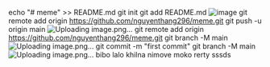 echo "# meme" >> README.md
git init
git add README.md
![image](https://github.com/nguyenthang296/meme/assets/130072062/318b6bca-7473-4a08-8a3b-74973b1460b6)
git remote add origin https://github.com/nguyenthang296/meme.git
git push -u origin main
![Uploading image.png…]()
git remote add origin https://github.com/nguyenthang296/meme.git
git branch -M main
![Uploading image.png…]()
git commit -m "first commit"
git branch -M main
![Uploading image.png…]()
bibo 
lalo
khilna
nimove
moko
rerty
sssds
